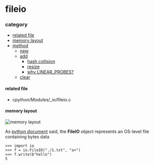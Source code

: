 # fileio

### category

* [related file](#related-file)
* [memory layout](#memory-layout)
* [method](#method)
	* [new](#new)
	* [add](#add)
		* [hash collision](#hash-collision)
		* [resize](#resize)
	    * [why LINEAR_PROBES?](#why-LINEAR_PROBES)
	* [clear](#clear)

#### related file
* cpython/Modules/_io/fileio.c

#### memory layout

![memory layout](https://github.com/zpoint/Cpython-Internals/blob/master/Modules/io/fileio/layout.png)

As [python document](https://docs.python.org/3/library/io.html#raw-file-i-o) said, the **FileIO** object represents an OS-level file containing bytes data


	>>> import io
    >>> f = io.FileIO("./1.txt", "a+")
    >>> f.write(b"hello")
    5

